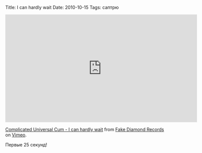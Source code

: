 Title: I can hardly wait
Date: 2010-10-15
Tags: саптрю

<div class="text"><p><iframe src="http://player.vimeo.com/video/10721651" width="601" height="338" frameborder="0"></iframe></p><p><a href="http://vimeo.com/10721651">Complicated Universal Cum - I can hardly wait</a> from <a href="http://vimeo.com/fakediamond">Fake Diamond Records</a> on <a href="http://vimeo.com">Vimeo</a>.</p>
<p>Первые 25 секунд!</p></div>